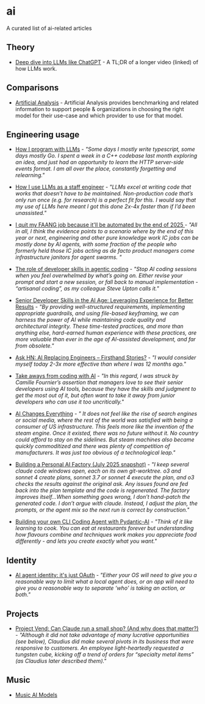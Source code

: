 # ai
A curated list of ai-related articles

## Theory 

* [Deep dive into LLMs like ChatGPT](https://anfalmushtaq.com/articles/deep-dive-into-llms-like-chatgpt-tldr) - A TL;DR of a longer video (linked) of how LLMs work.

## Comparisons

* [Artificial Analysis](https://artificialanalysis.ai/) - Artificial Analysis provides benchmarking and related information to support people & organizations in choosing the right model for their use-case and which provider to use for that model. 

## Engineering usage

* [How I program with LLMs](https://crawshaw.io/blog/programming-with-llms) - _"Some days I mostly write typescript, some days mostly Go. I spent a week in a C++ codebase last month exploring an idea, and just had an opportunity to learn the HTTP server-side events format. I am all over the place, constantly forgetting and relearning."_
* [How I use LLMs as a staff engineer](https://www.seangoedecke.com/how-i-use-llms/) - _"LLMs excel at writing code that works that doesn’t have to be maintained. Non-production code that’s only run once (e.g. for research) is a perfect fit for this. I would say that my use of LLMs here meant I got this done 2x-4x faster than if I’d been unassisted."_
* [I quit my FAANG job because it'll be automated by the end of 2025 ](https://jagilley.github.io/faang-blog.html) - _"All in all, I think the evidence points to a scenario where by the end of this year or next, engineering and other pure knowledge work IC jobs can be mostly done by AI agents, with some fraction of the people who formerly held those IC jobs acting as de facto product managers come infrastructure janitors for agent swarms. "_
* [The role of developer skills in agentic coding](https://martinfowler.com/articles/exploring-gen-ai.html#memo-13) - _"Stop AI coding sessions when you feel overwhelmed by what’s going on. Either revise your prompt and start a new session, or fall back to manual implementation - “artisanal coding”, as my colleague Steve Upton calls it."_
* [Senior Developer Skills in the AI Age: Leveraging Experience for Better Results](https://manuel.kiessling.net/2025/03/31/how-seasoned-developers-can-achieve-great-results-with-ai-coding-agents/) - _"By providing well-structured requirements, implementing appropriate guardrails, and using file-based keyframing, we can harness the power of AI while maintaining code quality and architectural integrity. These time-tested practices, and more than anything else, hard-earned human experience with these practices, are more valuable than ever in the age of AI-assisted development, and far from obsolete."_
* [Ask HN: AI Replacing Engineers – Firsthand Stories?](https://news.ycombinator.com/item?id=43831122) - _"I would consider myself today 2-3x more effective than where I was 12 months ago."_
* [Take aways from coding with AI](https://www.oreilly.com/radar/takeaways-from-coding-with-ai/) - _"In this regard, I was struck by Camille Fournier’s assertion that managers love to see their senior developers using AI tools, because they have the skills and judgment to get the most out of it, but often want to take it away from junior developers who can use it too uncritically."_
* [AI Changes Everything](https://lucumr.pocoo.org/2025/6/4/changes/) - _" It does not feel like the rise of search engines or social media, where the rest of the world was satisfied with being a consumer of US infrastructure. This feels more like the invention of the steam engine. Once it existed, there was no future without it. No country could afford to stay on the sidelines. But steam machines also became quickly commoditized and there was plenty of competition of manufacturers. It was just too obvious of a technological leap."_
* [Building a Personal AI Factory (July 2025 snapshot)](https://www.john-rush.com/posts/ai-20250701.html) - _"I keep several claude code windows open, each on its own git-worktree. o3 and sonnet 4 create plans, sonnet 3.7 or sonnet 4 execute the plan, and o3 checks the results against the original ask. Any issues found are fed back into the plan template and the code is regenerated. The factory improves itself...When something goes wrong, I don’t hand-patch the generated code. I don’t argue with claude. Instead, I adjust the plan, the prompts, or the agent mix so the next run is correct by construction."_

* [Building your own CLI Coding Agent with Pydantic-AI](https://martinfowler.com/articles/build-own-coding-agent.html) - _"Think of it like learning to cook. You can eat at restaurants forever but understanding how flavours combine and techniques work makes you appreciate food differently - and lets you create exactly what you want."_

## Identity

* [AI agent identity: it's just OAuth](https://mayakaczorowski.com/blogs/ai-agent-authentication) - _"Either your OS will need to give you a reasonable way to limit what a local agent does, or an app will need to give you a reasonable way to separate ‘who’ is taking an action, or both."_

## Projects

* [Project Vend: Can Claude run a small shop? (And why does that matter?)](https://www.anthropic.com/research/project-vend-1) - _"Although it did not take advantage of many lucrative opportunities (see below), Claudius did make several pivots in its business that were responsive to customers. An employee light-heartedly requested a tungsten cube, kicking off a trend of orders for “specialty metal items” (as Claudius later described them)."_

## Music

* [Music AI Models](https://www.maximepeabody.com/blog/music-ai-models)
